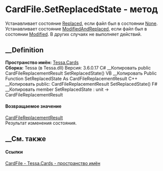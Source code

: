 # CardFile.SetReplacedState - метод
Устанавливает состояние [Replaced](T_Tessa_Cards_CardFileState.htm), если файл
был в состоянии [None](T_Tessa_Cards_CardFileState.htm). Устанавливает
состояние [ModifiedAndReplaced](T_Tessa_Cards_CardFileState.htm), если файл
был в состоянии [Modified](T_Tessa_Cards_CardFileState.htm). В других случаях
не выполняет действий.
## __Definition
 **Пространство имён:** [Tessa.Cards](N_Tessa_Cards.htm)  
 **Сборка:** Tessa (в Tessa.dll) Версия: 3.6.0.17
C# __Копировать
     public CardFileReplacementResult SetReplacedState()
VB __Копировать
     Public Function SetReplacedState As CardFileReplacementResult
C++ __Копировать
     public:
    CardFileReplacementResult SetReplacedState()
F# __Копировать
     member SetReplacedState : unit -> CardFileReplacementResult 
#### Возвращаемое значение
[CardFileReplacementResult](T_Tessa_Cards_CardFileReplacementResult.htm)  
Результат изменения состояния.
## __См. также
#### Ссылки
[CardFile - ](T_Tessa_Cards_CardFile.htm)
[Tessa.Cards - пространство имён](N_Tessa_Cards.htm)
